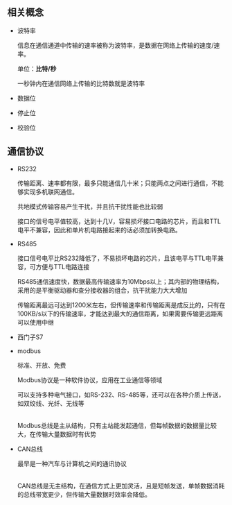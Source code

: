 ## 相关概念

* 波特率

  信息在通信通道中传输的速率被称为波特率，是数据在网络上传输的速度/速率。

  单位：**比特/秒**

  一秒钟内在通信网络上传输的比特数就是波特率


* 数据位

* 停止位

* 校验位




## 通信协议

* RS232

  传输距离、速率都有限，最多只能通信几十米；只能两点之间进行通信，不能够实现多机联网通信。

  共地模式传输容易产生干扰，并且抗干扰性能也比较弱

  接口的信号电平值较高，达到十几V，容易损坏接口电路的芯片，而且和TTL电平不兼容，因此和单片机电路接起来的话必须加转换电路。

* RS485

  接口信号电平比RS232降低了，不易损坏电路的芯片，且该电平与TTL电平兼容，可方便与TTL电路连接

  RS485通信速度快，数据最高传输速率为10Mbps以上；其内部的物理结构，采用的是平衡驱动器和查分接收器的组合，抗干扰能力大大增加

  传输距离最远可达到1200米左右，但传输速率和传输距离是成反比的，只有在100KB/s以下的传输速率，才能达到最大的通信距离，如果需要传输更远距离可以使用中继


* 西门子S7

* modbus

  标准、开放、免费

  Modbus协议是一种软件协议，应用在工业通信等领域

  可以支持多种电气接口，如RS-232、RS-485等，还可以在各种介质上传送，如双绞线、光纤、无线等

  
  <br>Modbus总线是主从结构，只有主站能发起通信，但每帧数据的数据量比较大，在传输大量数据时有优势</br>

* CAN总线

  最早是一种汽车与计算机之间的通讯协议

  <br>CAN总线是无主结构，在通信方式上更加灵活，且是短帧发送，单帧数据消耗的总线带宽更少，但传输大量数据时效率会降低。</br>





